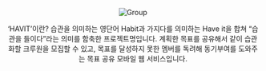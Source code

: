 <div align="center">

![Group](https://user-images.githubusercontent.com/110372162/191495873-705680ed-2569-49d5-9684-918ed2c96cd1.png)

<p>‘HAVIT’이란? 습관을 의미하는 영단어 Habit과 가지다를 의미하는 Have it을 합쳐 “습관을 들이다”라는 의미를 함축한 프로젝트명입니다. 계획한 목표를 공유해서 같이 습관화할 크루원을 모집할 수 있고, 목표를 달성하지 못한 멤버를 독려해 동기부여를 도와주는 목표 공유 모바일 웹 서비스입니다.</p>
